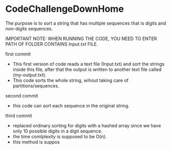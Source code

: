 # CodeChallengeDownHome
The purpose is to sort a string that has multiple sequences that is digits and non-digits sequences.

IMPORTANT NOTE: WHEN RUNNING THE CODE, YOU NEED TO ENTER PATH OF FOLDER CONTAINS Input.txt FILE. 


first commit
- This first version of code reads a text file (Input.txt) and sort the strings inside this file, after that the output is written to another text file called (my-output.txt).
- This code sorts the whole string, wihout taking care of partitions/sequences.

second commit 
- this code can sort each sequence in the original string.

third commit
- replaced ordinary sorting for digits with a hashed array since we have only 10 possible digits in a digit sequence.
- the time comlplexity is supposed to be O(n).
-  this method is suppos
